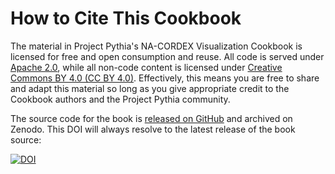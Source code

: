 # How to Cite This Cookbook

The material in Project Pythia's NA-CORDEX Visualization Cookbook is licensed for free and open consumption and reuse. All code is served under [Apache 2.0](https://www.apache.org/licenses/LICENSE-2.0), while all non-code content is licensed under [Creative Commons BY 4.0 (CC BY 4.0)](https://creativecommons.org/licenses/by/4.0/). Effectively, this means you are free to share and adapt this material so long as you give appropriate credit to the Cookbook authors and the Project Pythia community.

The source code for the book is [released on GitHub](https://github.com/ProjectPythia/xbatcher-ML1-cookbook) and archived on Zenodo. This DOI will always resolve to the latest release of the book source:

[![DOI](https://zenodo.org/badge/635958518.svg)](https://zenodo.org/badge/latestdoi/635958518)
